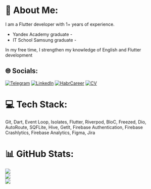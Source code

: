 # 💫 About Me:
I am a Flutter developer with 1+ years of experience. 

- Yandex Academy graduate - <img src="https://res.cloudinary.com/startup-grind/image/upload/c_fill,dpr_2.0,f_auto,g_center,h_1080,q_100,w_1080/v1/gcs/platform-data-dsc/events/jambi-co-avatar_PuiQTfq.jpg" width="15" />
- IT School Samsung graduate - <img src="https://images.wallpapersden.com/image/download/android-brand-logo_Z2hta2aUmZqaraWkpJRnbmhnrWduaGc.jpg" width="15" />

In my free time, I strengthen my knowledge of English and Flutter development

## 🌐 Socials:
[![Telegram](https://img.shields.io/badge/Telegram-%230088CC.svg?logo=Telegram&logoColor=white)](https://t.me/shiryavceva) 
[![LinkedIn](https://img.shields.io/badge/LinkedIn-%230077B5.svg?logo=linkedin&logoColor=white)](https://linkedin.com/in/olndl) 
[![HabrCareer](https://img.shields.io/badge/HabrCareer-%234F5DAE.svg?logo=HabrCareer&logoColor=white)](https://career.habr.com/olundel)
[![CV](https://img.shields.io/badge/CV-%234F5DAE.svg?logo=CV&logoColor=white)](https://docs.google.com/document/d/139ft36AKX6Tv3qVl1lmfUerrnofbYRraj1RICw8Wvq4/edit?usp=sharing)

# 💻 Tech Stack:
Git, Dart, Event Loop, Isolates, Flutter, Riverpod, BloC, Freezed, Dio, AutoRoute, SQFLite, Hive, GetIt, Firebase Authentication, Firebase Crashlytics, Firebase Analytics, Figma, Jira

# 📊 GitHub Stats:
![](https://github-readme-stats.vercel.app/api?username=olndl&theme=dark&hide_border=false&include_all_commits=false&count_private=false)<br/>
![](https://github-readme-streak-stats.herokuapp.com/?user=olndl&theme=dark&hide_border=false)<br/>
![](https://github-readme-stats.vercel.app/api/top-langs/?username=olndl&theme=dark&hide_border=false&include_all_commits=false&count_private=false&layout=compact)
